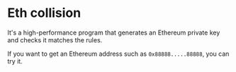 # Eth collision 

It's a high-performance program that generates an Ethereum private key and checks it matches the rules.

If you want to get an Ethereum address such as `0x88888.....88888`, you can try it.

